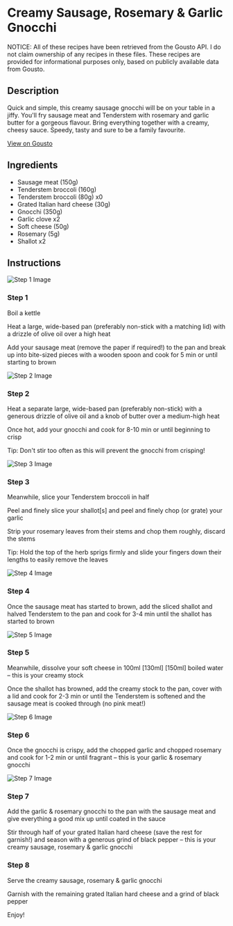 # Creamy Sausage, Rosemary & Garlic Gnocchi

NOTICE: All of these recipes have been retrieved from the Gousto API. I do not claim ownership of any recipes in these files. These recipes are provided for informational purposes only, based on publicly available data from Gousto.

## Description

Quick and simple, this creamy sausage gnocchi will be on your table in a jiffy. You'll fry sausage meat and Tenderstem with rosemary and garlic butter for a gorgeous flavour. Bring everything together with a creamy, cheesy sauce. Speedy, tasty and sure to be a family favourite.

[View on Gousto](https://www.gousto.co.uk/recipes/cookbook/creamy-sausage-tenderstem-gnocchi)

## Ingredients

- Sausage meat (150g)
- Tenderstem broccoli (160g)
- Tenderstem broccoli (80g) x0
- Grated Italian hard cheese (30g)
- Gnocchi (350g)
- Garlic clove x2
- Soft cheese (50g)
- Rosemary (5g)
- Shallot x2

## Instructions

![Step 1 Image](https://production-media.gousto.co.uk/cms/recipe-step-image/step-1-1666189327133-x200.jpg)

### Step 1

Boil a kettle

Heat a large, wide-based pan (preferably non-stick with a matching lid) with a drizzle of olive oil over a high heat

Add your sausage meat (remove the paper if required!) to the pan and break up into bite-sized pieces with a wooden spoon and cook for 5 min or until starting to brown

![Step 2 Image](https://production-media.gousto.co.uk/cms/recipe-step-image/Step-2-1666189336919-x200.jpg)

### Step 2

Heat a separate large, wide-based pan (preferably non-stick) with a generous drizzle of olive oil and a knob of butter over a medium-high heat

Once hot, add your gnocchi and cook for 8-10 min or until beginning to crisp

Tip: Don't stir too often as this will prevent the gnocchi from crisping!

![Step 3 Image](https://production-media.gousto.co.uk/cms/recipe-step-image/Step-3-1666189343838-x200.jpg)

### Step 3

Meanwhile, slice your Tenderstem broccoli in half

Peel and finely slice your shallot[s] and peel and finely chop (or grate) your garlic

Strip your rosemary leaves from their stems and chop them roughly, discard the stems

Tip: Hold the top of the herb sprigs firmly and slide your fingers down their lengths to easily remove the leaves

![Step 4 Image](https://production-media.gousto.co.uk/cms/recipe-step-image/Step-4-1666189353772-x200.jpg)

### Step 4

Once the sausage meat has started to brown, add the sliced shallot and halved Tenderstem to the pan and cook for 3-4 min until the shallot has started to brown

![Step 5 Image](https://production-media.gousto.co.uk/cms/recipe-step-image/Step-5-1666189406299-x200.jpg)

### Step 5

Meanwhile, dissolve your soft cheese in 100ml <span class="text-purple">[130ml]</span> <span class="text-danger">[150ml]</span> boiled water – this is your creamy stock

Once the shallot has browned, add the creamy stock to the pan, cover with a lid and cook for 2-3 min or until the Tenderstem is softened and the sausage meat is cooked through (no pink meat!)

![Step 6 Image](https://production-media.gousto.co.uk/cms/recipe-step-image/Step-6-1666189411747-x200.jpg)

### Step 6

Once the gnocchi is crispy, add the chopped garlic and chopped rosemary and cook for 1-2 min or until fragrant – this is your garlic & rosemary gnocchi

![Step 7 Image](https://production-media.gousto.co.uk/cms/recipe-step-image/Step-7-1666189427249-x200.jpg)

### Step 7

Add the garlic & rosemary gnocchi to the pan with the sausage meat and give everything a good mix up until coated in the sauce

Stir through half of your grated Italian hard cheese (save the rest for garnish!) and season with a generous grind of black pepper – this is your creamy sausage, rosemary & garlic gnocchi

### Step 8

Serve the creamy sausage, rosemary & garlic gnocchi

Garnish with the remaining grated Italian hard cheese and a grind of black pepper

Enjoy!

